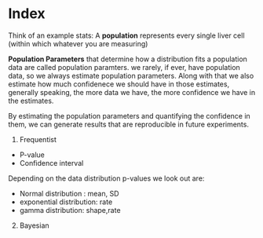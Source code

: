 # Index

Think of an example stats: A **population** represents every single liver cell (within which whatever you are measuring)

**Population Parameters** that determine how a distribution fits a population data are called population paramters. we rarely, if ever, have population data, so we always estimate population parameters. Along with that we also estimate how much confidenece we should have in those estimates, generally speaking, the more data we have, the more confidence we have in the estimates.

By estimating the population parameters and quantifying the confidence in them, we can generate results that are reproducible in future experiments.

1. Frequentist
- P-value
- Confidence interval

Depending on the data distribution p-values we look out are: 
- Normal distribution : mean, SD
- exponential distribution: rate
- gamma distribution: shape,rate

2. Bayesian
